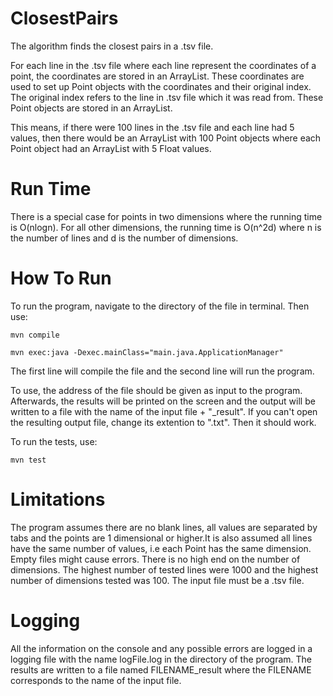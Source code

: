 # ClosestPairs
The algorithm finds the closest pairs in a .tsv file.

For each line in the .tsv file where each line represent the coordinates of a point, the coordinates are stored in an ArrayList<Float>. These coordinates are used to set up Point objects with the coordinates and their original index. The original index refers to the line in .tsv file which it was read from.
These Point objects are stored in an ArrayList<Point>.

This means, if there were 100 lines in the .tsv file and each line had 5 values, then there would be an ArrayList<Point> with 100 Point objects where each Point object had an ArrayList<Float> with 5 Float values.

# Run Time
There is a special case for points in two dimensions where the running time is O(nlogn).
For all other dimensions, the running time is O(n^2d) where n is the number of lines and d is the number of dimensions.

# How To Run
To run the program, navigate to the directory of the file in terminal. Then use:

```
mvn compile

mvn exec:java -Dexec.mainClass="main.java.ApplicationManager"
```

The first line will compile the file and the second line will run the program.

To use, the address of the file should be given as input to the program. Afterwards, the results will be printed on the screen and the output will be written to a file with the name of the input file + "_result". If you can't open the resulting output file, change its extention to ".txt". Then it should work.

To run the tests, use:

```
mvn test
```

# Limitations
The program assumes there are no blank lines, all values are separated by tabs and the points are 1 dimensional or higher.It is also assumed all lines have the same number of values, i.e each Point has the same dimension. Empty files might cause errors. There is no high end on the number of dimensions. The highest number of tested lines were 1000 and the highest number of dimensions tested was 100.
The input file must be a .tsv file.

# Logging
All the information on the console and any possible errors are logged in a logging file with the name logFile.log in the directory of the program. The results are written to a file named FILENAME_result where the FILENAME corresponds to the name of the input file.
